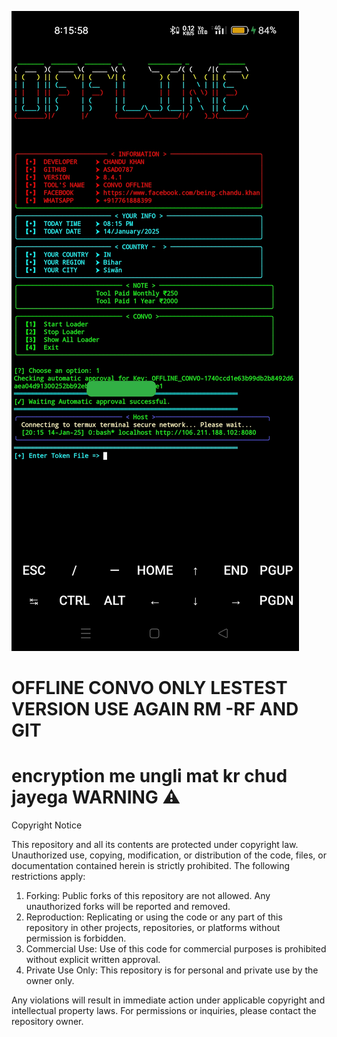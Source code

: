 ![img_1723715626893_1](https://raw.githubusercontent.com/Asad0787/OFFLINE/refs/heads/main/Screenshot/IMG_20250114_201622.jpg)



# OFFLINE CONVO ONLY LESTEST VERSION USE AGAIN RM -RF AND GIT

# encryption me ungli mat kr chud jayega WARNING ⚠️

Copyright Notice  

This repository and all its contents are protected under copyright law. Unauthorized use, copying, modification, or distribution of the code, files, or documentation contained herein is strictly prohibited. The following restrictions apply:  

1. Forking: Public forks of this repository are not allowed. Any unauthorized forks will be reported and removed.  
2. Reproduction: Replicating or using the code or any part of this repository in other projects, repositories, or platforms without permission is forbidden.  
3. Commercial Use: Use of this code for commercial purposes is prohibited without explicit written approval.  
4. Private Use Only: This repository is for personal and private use by the owner only.  

Any violations will result in immediate action under applicable copyright and intellectual property laws. For permissions or inquiries, please contact the repository owner.
